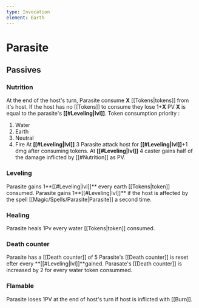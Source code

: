 ```yaml
---
type: Invocation
element: Earth
---
```


# Parasite

## Passives

### Nutrition
At the end of the host's turn, Parasite consume **X** [[Tokens|tokens]] from it's host.
If the host has no [[Tokens]] to consume they lose 1+**X** PV
**X** is equal to the parasite's **[[#Leveling|lvl]]**.
Token consumption priority :
 1. Water
 2. Earth
 3. Neutral
 4. Fire
At **[[#Leveling|lvl]]** 3 Parasite attack host for ****[[#Leveling|lvl]]****+1 dmg after consuming tokens.
At **[[#Leveling|lvl]]** 4 caster gains half of the damage inflicted by [[#Nutrition]] as PV. 

### Leveling
Parasite gains 1**[[#Leveling|lvl]]** every earth [[Tokens|token]] consumed.
Parasite gains 1**[[#Leveling|lvl]]** if the host is affected by the spell [[Magic/Spells/Parasite|Parasite]] a second time.

### Healing
Parasite heals 1Pv every water [[Tokens|token]] consumed.

### Death counter
Parasite has a [[Death counter]] of 5
Parasite's [[Death counter]] is reset efter every **[[#Leveling|lvl]]**gained.
Parasate's [[Death counter]] is increased by 2 for every water token consummed.

### Flamable
Parasite loses 1PV at the end of host's turn if host is inflicted with [[Burn]].